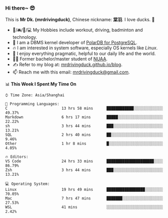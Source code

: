 ### Hi there~ 😎

This is **Mr Dk. (mrdrivingduck)**, Chinese nickname: **棠羽**. I love ducks. 🦆

- 💪/🚘/🏸/💻 My Hobbies include workout, driving, badminton and technology.
- 🍊 I am a DBMS kernel developer of [PolarDB for PostgreSQL](https://github.com/ApsaraDB/PolarDB-for-PostgreSQL).
- 🔥 I am interested in system software, especially OS kernels like *Linux*.
- 🔧 I enjoy everything pragmatic, helpful to our daily life and the world.
- 👨‍🎓 Former bachelor/master student of [NUAA](https://en.wikipedia.org/wiki/Nanjing_University_of_Aeronautics_and_Astronautics).
- ✍ Refer to my blog at: [mrdrivingduck.github.io/blog](https://www.mrdrivingduck.cn/blog/#/).
- 📫 Reach me with this email: [mrdrivingduck@gmail.com](mailto:mrdrivingduck@gmail.com).

<!--START_SECTION:waka-->
📊 **This Week I Spent My Time On** 

```text
⌚︎ Time Zone: Asia/Shanghai

💬 Programming Languages: 
C                        13 hrs 58 mins      ████████████░░░░░░░░░░░░░   49.37% 
Markdown                 6 hrs 17 mins       █████░░░░░░░░░░░░░░░░░░░░   22.22% 
sh                       3 hrs 44 mins       ███░░░░░░░░░░░░░░░░░░░░░░   13.21% 
SQL                      2 hrs 40 mins       ██░░░░░░░░░░░░░░░░░░░░░░░   9.46% 
Other                    1 hr 8 mins         █░░░░░░░░░░░░░░░░░░░░░░░░   4.05%

🔥 Editors: 
VS Code                  24 hrs 33 mins      █████████████████████░░░░   86.79% 
Zsh                      3 hrs 44 mins       ███░░░░░░░░░░░░░░░░░░░░░░   13.21%

💻 Operating System: 
Linux                    19 hrs 49 mins      █████████████████░░░░░░░░   70.05% 
Mac                      7 hrs 47 mins       ███████░░░░░░░░░░░░░░░░░░   27.53% 
WSL                      41 mins             ░░░░░░░░░░░░░░░░░░░░░░░░░   2.42%

```


<!--END_SECTION:waka-->

<!-- ![Mr Dk.'s GitHub Stats](https://github-readme-stats.vercel.app/api?username=mrdrivingduck&count_private&show_icons=true&theme=buefy) -->

<!-- ![Most Used Languages](https://github-readme-stats.vercel.app/api/top-langs/?username=mrdrivingduck&exclude_repo=mips32-CPU,snort-tcp-socket&theme=buefy&layout=compact&langs_count=10) -->


<!--
**mrdrivingduck/mrdrivingduck** is a ✨ _special_ ✨ repository because its `README.md` (this file) appears on your GitHub profile.

Here are some ideas to get you started:

- 🔭 I’m currently working on ...
- 🌱 I’m currently learning ...
- 👯 I’m looking to collaborate on ...
- 🤔 I’m looking for help with ...
- 💬 Ask me about ...
- 📫 How to reach me: ...
- 😄 Pronouns: ...
- ⚡ Fun fact: ...
-->
